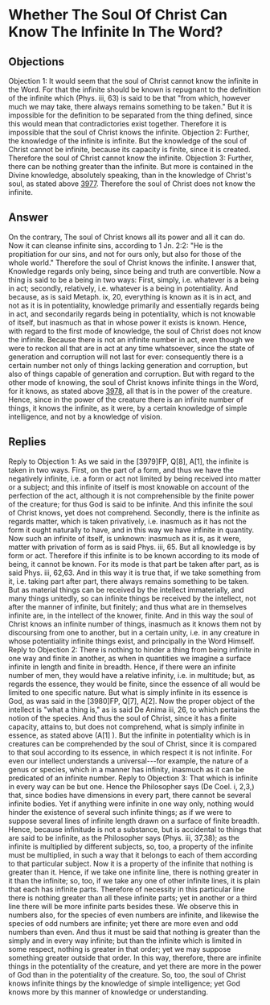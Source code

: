 # Whether The Soul Of Christ Can Know The Infinite In The Word?
## Objections
Objection 1: It would seem that the soul of Christ cannot know the infinite in the Word. For that the infinite should be known is repugnant to the definition of the infinite which (Phys. iii, 63) is said to be that "from which, however much we may take, there always remains something to be taken." But it is impossible for the definition to be separated from the thing defined, since this would mean that contradictories exist together. Therefore it is impossible that the soul of Christ knows the infinite.
Objection 2: Further, the knowledge of the infinite is infinite. But the knowledge of the soul of Christ cannot be infinite, because its capacity is finite, since it is created. Therefore the soul of Christ cannot know the infinite.
Objection 3: Further, there can be nothing greater than the infinite. But more is contained in the Divine knowledge, absolutely speaking, than in the knowledge of Christ's soul, as stated above [3977](A[2]). Therefore the soul of Christ does not know the infinite.
## Answer
On the contrary, The soul of Christ knows all its power and all it can do. Now it can cleanse infinite sins, according to 1 Jn. 2:2: "He is the propitiation for our sins, and not for ours only, but also for those of the whole world." Therefore the soul of Christ knows the infinite.
I answer that, Knowledge regards only being, since being and truth are convertible. Now a thing is said to be a being in two ways: First, simply, i.e. whatever is a being in act; secondly, relatively, i.e. whatever is a being in potentiality. And because, as is said Metaph. ix, 20, everything is known as it is in act, and not as it is in potentiality, knowledge primarily and essentially regards being in act, and secondarily regards being in potentiality, which is not knowable of itself, but inasmuch as that in whose power it exists is known. Hence, with regard to the first mode of knowledge, the soul of Christ does not know the infinite. Because there is not an infinite number in act, even though we were to reckon all that are in act at any time whatsoever, since the state of generation and corruption will not last for ever: consequently there is a certain number not only of things lacking generation and corruption, but also of things capable of generation and corruption. But with regard to the other mode of knowing, the soul of Christ knows infinite things in the Word, for it knows, as stated above [3978](A[2]), all that is in the power of the creature. Hence, since in the power of the creature there is an infinite number of things, it knows the infinite, as it were, by a certain knowledge of simple intelligence, and not by a knowledge of vision.
## Replies
Reply to Objection 1: As we said in the [3979]FP, Q[8], A[1], the infinite is taken in two ways. First, on the part of a form, and thus we have the negatively infinite, i.e. a form or act not limited by being received into matter or a subject; and this infinite of itself is most knowable on account of the perfection of the act, although it is not comprehensible by the finite power of the creature; for thus God is said to be infinite. And this infinite the soul of Christ knows, yet does not comprehend. Secondly, there is the infinite as regards matter, which is taken privatively, i.e. inasmuch as it has not the form it ought naturally to have, and in this way we have infinite in quantity. Now such an infinite of itself, is unknown: inasmuch as it is, as it were, matter with privation of form as is said Phys. iii, 65. But all knowledge is by form or act. Therefore if this infinite is to be known according to its mode of being, it cannot be known. For its mode is that part be taken after part, as is said Phys. iii, 62,63. And in this way it is true that, if we take something from it, i.e. taking part after part, there always remains something to be taken. But as material things can be received by the intellect immaterially, and many things unitedly, so can infinite things be received by the intellect, not after the manner of infinite, but finitely; and thus what are in themselves infinite are, in the intellect of the knower, finite. And in this way the soul of Christ knows an infinite number of things, inasmuch as it knows them not by discoursing from one to another, but in a certain unity, i.e. in any creature in whose potentiality infinite things exist, and principally in the Word Himself.
Reply to Objection 2: There is nothing to hinder a thing from being infinite in one way and finite in another, as when in quantities we imagine a surface infinite in length and finite in breadth. Hence, if there were an infinite number of men, they would have a relative infinity, i.e. in multitude; but, as regards the essence, they would be finite, since the essence of all would be limited to one specific nature. But what is simply infinite in its essence is God, as was said in the [3980]FP, Q[7], A[2]. Now the proper object of the intellect is "what a thing is," as is said De Anima iii, 26, to which pertains the notion of the species. And thus the soul of Christ, since it has a finite capacity, attains to, but does not comprehend, what is simply infinite in essence, as stated above (A[1] ). But the infinite in potentiality which is in creatures can be comprehended by the soul of Christ, since it is compared to that soul according to its essence, in which respect it is not infinite. For even our intellect understands a universal---for example, the nature of a genus or species, which in a manner has infinity, inasmuch as it can be predicated of an infinite number.
Reply to Objection 3: That which is infinite in every way can be but one. Hence the Philosopher says (De Coel. i, 2,3,) that, since bodies have dimensions in every part, there cannot be several infinite bodies. Yet if anything were infinite in one way only, nothing would hinder the existence of several such infinite things; as if we were to suppose several lines of infinite length drawn on a surface of finite breadth. Hence, because infinitude is not a substance, but is accidental to things that are said to be infinite, as the Philosopher says (Phys. iii, 37,38); as the infinite is multiplied by different subjects, so, too, a property of the infinite must be multiplied, in such a way that it belongs to each of them according to that particular subject. Now it is a property of the infinite that nothing is greater than it. Hence, if we take one infinite line, there is nothing greater in it than the infinite; so, too, if we take any one of other infinite lines, it is plain that each has infinite parts. Therefore of necessity in this particular line there is nothing greater than all these infinite parts; yet in another or a third line there will be more infinite parts besides these. We observe this in numbers also, for the species of even numbers are infinite, and likewise the species of odd numbers are infinite; yet there are more even and odd numbers than even. And thus it must be said that nothing is greater than the simply and in every way infinite; but than the infinite which is limited in some respect, nothing is greater in that order; yet we may suppose something greater outside that order. In this way, therefore, there are infinite things in the potentiality of the creature, and yet there are more in the power of God than in the potentiality of the creature. So, too, the soul of Christ knows infinite things by the knowledge of simple intelligence; yet God knows more by this manner of knowledge or understanding.